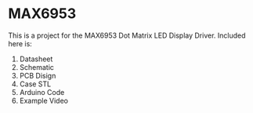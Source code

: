 # MAX6953
This is a project for the MAX6953 Dot Matrix LED Display Driver.
Included here is:
1) Datasheet
2) Schematic
3) PCB Disign
4) Case STL
5) Arduino Code
6) Example Video
